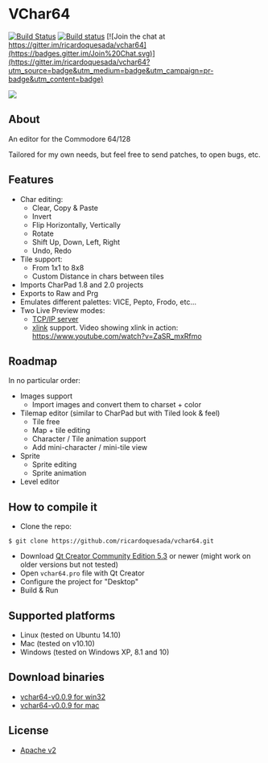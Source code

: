 # VChar64

[![Build Status](https://travis-ci.org/ricardoquesada/vchar64.svg?branch=master)](https://travis-ci.org/ricardoquesada/vchar64) [![Build status](https://ci.appveyor.com/api/projects/status/q5euvgygdmqf67oj/branch/master?svg=true)](https://ci.appveyor.com/project/ricardoquesada/vchar64/branch/master) [![Join the chat at https://gitter.im/ricardoquesada/vchar64](https://badges.gitter.im/Join%20Chat.svg)](https://gitter.im/ricardoquesada/vchar64?utm_source=badge&utm_medium=badge&utm_campaign=pr-badge&utm_content=badge)

<img src="https://lh3.googleusercontent.com/-iE0eqQymBDk/Vl9f_NOGrII/AAAAAAABcow/0sRHClMkr4U/s400-Ic42/Screen%252520Shot%2525202015-12-02%252520at%2525201.16.32%252520PM.png">

## About

An editor for the Commodore 64/128

Tailored for my own needs, but feel free to send patches, to open bugs, etc.


## Features

* Char editing: 
    * Clear, Copy & Paste
    * Invert
    * Flip Horizontally, Vertically
    * Rotate
    * Shift Up, Down, Left, Right
    * Undo, Redo
* Tile support:
    * From 1x1 to 8x8
    * Custom Distance in chars between tiles
* Imports CharPad 1.8 and 2.0 projects
* Exports to Raw and Prg
* Emulates different palettes: VICE, Pepto, Frodo, etc...
* Two Live Preview modes:
    * [TCP/IP server](https://github.com/ricardoquesada/vchar64/blob/master/server/README.md)
    * [xlink](http://henning-bekel.de/xlink/) support. Video showing xlink in action: https://www.youtube.com/watch?v=ZaSR_mxRfmo

## Roadmap

In no particular order:

* Images support
   * Import images and convert them to charset + color
* Tilemap editor (similar to CharPad but with Tiled look & feel)
   * Tile free
   * Map + tile editing
   * Character / Tile animation support
   * Add mini-character / mini-tile view
* Sprite
   * Sprite editing
   * Sprite animation
* Level editor

## How to compile it

* Clone the repo:

```
$ git clone https://github.com/ricardoquesada/vchar64.git
```

* Download [Qt Creator Community Edition 5.3](http://www.qt.io/download/) or newer (might work on older versions but not tested)
* Open `vchar64.pro` file with Qt Creator
* Configure the project for "Desktop"
* Build & Run

## Supported platforms

* Linux (tested on Ubuntu 14.10)
* Mac (tested on v10.10)
* Windows (tested on Windows XP, 8.1 and 10)

## Download binaries

* [vchar64-v0.0.9 for win32](https://github.com/ricardoquesada/vchar64/releases/download/0.0.9/vchar64-0.0.9.zip)
* [vchar64-v0.0.9 for mac](https://github.com/ricardoquesada/vchar64/releases/download/0.0.9/vchar64-0.0.9.dmg)

## License

* [Apache v2](http://www.apache.org/licenses/LICENSE-2.0)
